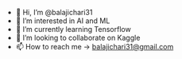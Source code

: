 - 👋 Hi, I’m @balajichari31
- 👀 I’m interested in AI and ML
- 🌱 I’m currently learning Tensorflow
- 💞️ I’m looking to collaborate on Kaggle
- 📫 How to reach me -> balajichari31@gmail.com

<!---
balajichari31/balajichari31 is a ✨ special ✨ repository because its `README.md` (this file) appears on your GitHub profile.
You can click the Preview link to take a look at your changes.
--->
